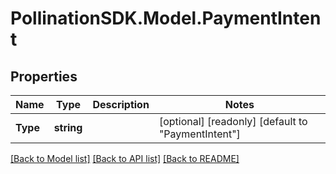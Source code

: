 
# PollinationSDK.Model.PaymentIntent

## Properties

Name | Type | Description | Notes
------------ | ------------- | ------------- | -------------
**Type** | **string** |  | [optional] [readonly] [default to "PaymentIntent"]

[[Back to Model list]](../README.md#documentation-for-models)
[[Back to API list]](../README.md#documentation-for-api-endpoints)
[[Back to README]](../README.md)

